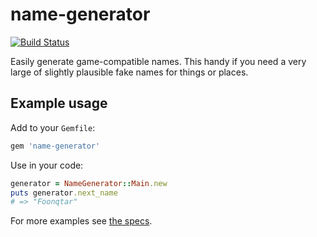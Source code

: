 # name-generator
[![Build Status](https://travis-ci.org/rud/name-generator.svg)](https://travis-ci.org/rud/name-generator)

Easily generate game-compatible names. This handy if you need a very large of slightly plausible fake names for things or places.

## Example usage

Add to your `Gemfile`:

``` ruby
gem 'name-generator'
```

Use in your code:

``` ruby
generator = NameGenerator::Main.new
puts generator.next_name
# => "Foonqtar"
```

For more examples see [the specs](spec/name-generator/main_spec.rb).
